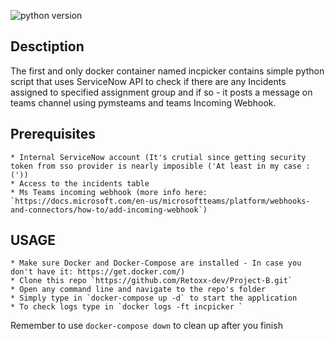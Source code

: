 ![python version](https://img.shields.io/badge/Python-3.9-informational)

## Desctiption

The first and only docker container named incpicker contains simple python script that uses ServiceNow API to check if there are any Incidents assigned to specified assignment group and if so - it posts a message on teams channel using pymsteams and teams Incoming Webhook.

## Prerequisites

    * Internal ServiceNow account (It's crutial since getting security token from sso provider is nearly imposible ('At least in my case :('))
    * Access to the incidents table
    * Ms Teams incoming webhook (more info here: `https://docs.microsoft.com/en-us/microsoftteams/platform/webhooks-and-connectors/how-to/add-incoming-webhook`)

    
## USAGE
    * Make sure Docker and Docker-Compose are installed - In case you don't have it: https://get.docker.com/)
    * Clone this repo `https://github.com/Retoxx-dev/Project-B.git`
    * Open any command line and navigate to the repo's folder
    * Simply type in `docker-compose up -d` to start the application
    * To check logs type in `docker logs -ft incpicker `
    
Remember to use `docker-compose down` to clean up after you finish